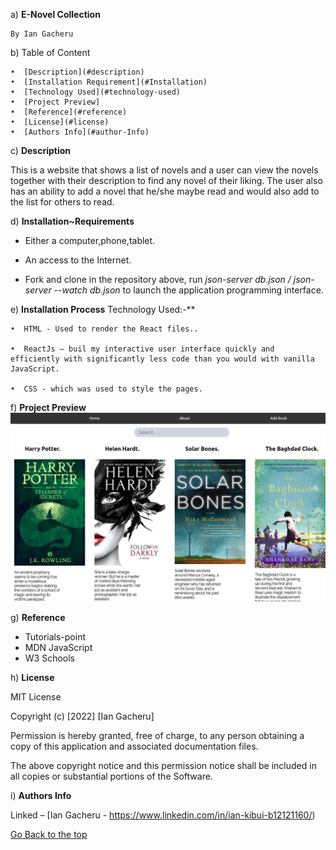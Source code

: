 a) **E-Novel Collection**

	By Ian Gacheru
	

 b)     Table of Content
      
    •  [Description](#description)
    •  [Installation Requirement](#Installation)
    •  [Technology Used](#technology-used)
    •  [Project Preview]
    •  [Reference](#reference)
    •  [License](#license)
    •  [Authors Info](#author-Info)
    
 c) **Description**
     
This is a website that shows a list of novels and a user can view the novels together with their description to find any novel of their liking. The user also has an ability to add a novel that he/she maybe read and would also add to the list for others to read.   

 d) **Installation~Requirements**

* Either a computer,phone,tablet.

* An access to the Internet.

* Fork and clone in the repository above, run *json-server db.json / json-server --watch db.json* to launch the application programming interface.

 e) **Installation Process**
    Technology Used:-**

    •  HTML - Used to render the React files..
      
    •  ReactJs – buil my interactive user interface quickly and efficiently with significantly less code than you would with vanilla JavaScript.
      
    •  CSS - which was used to style the pages. 

f) **Project Preview** <br>
 <img src = "src/assets/Novel/WhatsApp Image 2022-10-07 at 9.40.25 AM.jpeg">

      
g) **Reference**

* Tutorials-point
* MDN JavaScript
* W3 Schools



h) **License**

MIT License

Copyright (c) [2022] [Ian Gacheru]

Permission is hereby granted, free of charge, to any person obtaining a copy
of this application and associated documentation files.

The above copyright notice and this permission notice shall be included in all
copies or substantial portions of the Software.



i) **Authors Info**


Linked – [Ian Gacheru - https://www.linkedin.com/in/ian-kibui-b12121160/)

[Go Back to the top](#portfolio)
